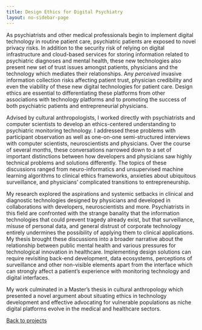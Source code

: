 ```yaml
---
title: Design Ethics for Digital Psychiatry
layout: no-sidebar-page
---
```


As psychiatrists and other medical professionals begin to implement digital technology in routine patient care, psychiatric patients are exposed to novel privacy risks. In addition to the security risk of relying on digital infrastructure and cloud-based services for storing information related to psychiatric diagnoses and mental health, these new technologies also present new set of trust issues amongst patients, physicians and the technology which mediates their relationships. Any _perceived_ invasive information collection risks affecting patient trust, physician credibility and even the viability of these new digital technologies for patient care. Design ethics are essential to differentiating these platforms from other associations with technology platforms and to promoting the success of both psychiatric patients and entrepreneurial physicians.

Advised by cultural anthropologists, I worked directly with psychiatrists and computer scientists to develop an ethics-centered understanding to psychiatric monitoring technology. I addressed these problems with participant observation as well as one-on-one semi-structured interviews with computer scientists, neuroscientists and physicians. Over the course of several months, these conversations narrowed down to a set of important distinctions between how developers and physicians saw highly technical problems and solutions differently. The topics of these discussions ranged from neuro-informatics and unsupervised machine learning algorithms to clinical ethics frameworks, anxieties about ubiquitous surveillance, and physicians’ complicated transitions to entrepreneurship.

My research explored the aspirations and systemic setbacks in clinical and diagnostic technologies designed by physicians and developed in collaborations with developers, neuroscientists and more. Psychiatrists in this field are confronted with the strange banality that the information technologies that could prevent tragedy already exist, but that surveillance, misuse of personal data, and general distrust of corporate technology entirely undermines the possibility of applying them to clinical applications. My thesis brought these discussions into a broader narrative about the relationship between public mental health and various pressures for technological innovation in healthcare. Implementing design solutions can require revisiting back-end development, data ecosystems, perceptions of surveillance and other non-visible elements apart from the interface which can strongly affect a patient’s experience with monitoring technology and digital interfaces.

My work culminated in a Master’s thesis in cultural anthropology which presented a novel argument about situating ethics in technology development and effective advocating for vulnerable populations as niche digital platforms evolve in the medical and healthcare sectors.


[Back to projects](../)
